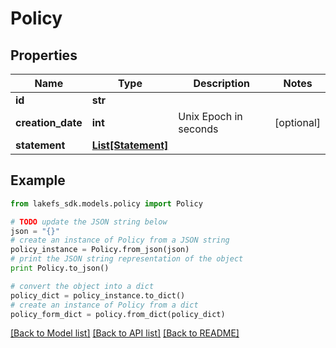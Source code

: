 # Policy


## Properties
Name | Type | Description | Notes
------------ | ------------- | ------------- | -------------
**id** | **str** |  | 
**creation_date** | **int** | Unix Epoch in seconds | [optional] 
**statement** | [**List[Statement]**](Statement.md) |  | 

## Example

```python
from lakefs_sdk.models.policy import Policy

# TODO update the JSON string below
json = "{}"
# create an instance of Policy from a JSON string
policy_instance = Policy.from_json(json)
# print the JSON string representation of the object
print Policy.to_json()

# convert the object into a dict
policy_dict = policy_instance.to_dict()
# create an instance of Policy from a dict
policy_form_dict = policy.from_dict(policy_dict)
```
[[Back to Model list]](../README.md#documentation-for-models) [[Back to API list]](../README.md#documentation-for-api-endpoints) [[Back to README]](../README.md)


